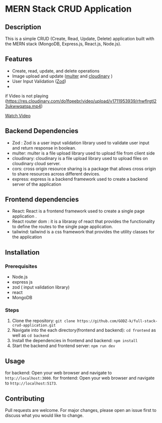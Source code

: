 ﻿# MERN Stack CRUD Application

## Description
This is a simple CRUD (Create, Read, Update, Delete) application built with the MERN stack (MongoDB, Express.js, React.js, Node.js).

## Features
- Create, read, update, and delete operations
- Image upload and update ([multer](https://github.com/expressjs/multer.git) and [cloudinary](https://cloudinary.com/) )
- User Input Validation ([Zod](https://zod.dev))
- 
if Video is not playing (https://res.cloudinary.com/do1fqeebr/video/upload/v1711953939/rhwflrgtl23ukwwqatqa.mp4)

[Watch Video](https://res.cloudinary.com/do1fqeebr/video/upload/v1711953939/rhwflrgtl23ukwwqatqa.mp4)

## Backend Dependencies
- Zod : Zod is a user input validation library used to validate user input and return response in boolean.
- multer: multer is a file upload library used to upload file from client side
- cloudinary: cloudinary is a file upload library used to upload files on cloudinary cloud server.
- cors: cross origin resource sharing is a package that allows cross origin to share resources across different devices.
- express: express is a backend framework used to create a backend server of the application

## Frontend dependencies
- React: React is a frontend framework used to create a single page application .
- React router dom : it is a libraray of react that provides the functionality to define the routes to the single page application.
- tailwind: tailwind is a css framework that provides the utility classes for the application

## Installation

### Prerequisites
- Node.js
- express js
- zod ( input validation library)
- react
- MongoDB

### Steps
1. Clone the repository: `git clone https://github.com/GODZ-k/full-stack-crud-application.git`
2. Navigate into the each directory(frontend and backend): `cd frontend` as well as `cd backend`
3. Install the dependencies in frontend and backend: `npm install`
4. Start the backend and frontend server: `npm run dev`

## Usage
for backend: Open your web browser and navigate to `http://localhost:3000`.
for frontend: Open your web browser and navigate to `http://localhost:5173`.

## Contributing
Pull requests are welcome. For major changes, please open an issue first to discuss what you would like to change.

